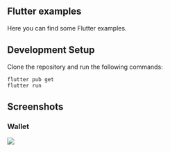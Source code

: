 ## Flutter examples

Here you can find some Flutter examples.

## Development Setup
Clone the repository and run the following commands:
```
flutter pub get
flutter run
```

## Screenshots

### Wallet
<img src="assets/screenshots/wallet.png" />




